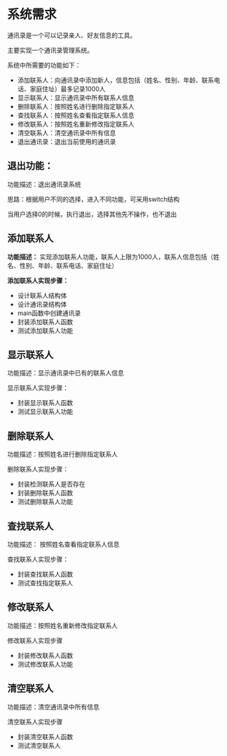 # 系统需求

通讯录是一个可以记录亲人、好友信息的工具。

主要实现一个通讯录管理系统。

系统中所需要的功能如下：

- 添加联系人：向通讯录中添加新人，信息包括（姓名、性别、年龄、联系电话、家庭住址）最多记录1000人
- 显示联系人：显示通讯录中所有联系人信息
- 删除联系人：按照姓名进行删除指定联系人
- 查找联系人：按照姓名查看指定联系人信息
- 修改联系人：按照姓名重新修改指定联系人
- 清空联系人：清空通讯录中所有信息
- 退出通讯录：退出当前使用的通讯录

## 退出功能：

功能描述：退出通讯录系统

思路：根据用户不同的选择，进入不同功能，可采用switch结构

当用户选择0的时候，执行退出，选择其他先不操作，也不退出


## 添加联系人

**功能描述：** 实现添加联系人功能，联系人上限为1000人，联系人信息包括（姓名、性别、年龄、联系电话、家庭住址）

**添加联系人实现步骤：**
- 设计联系人结构体
- 设计通讯录结构体
- main函数中创建通讯录
- 封装添加联系人函数
- 测试添加联系人功能



## 显示联系人

功能描述：显示通讯录中已有的联系人信息



显示联系人实现步骤：

- 封装显示联系人函数
- 测试显示联系人功能



## 删除联系人

功能描述：按照姓名进行删除指定联系人



删除联系人实现步骤：

- 封装检测联系人是否存在
- 封装删除联系人函数
- 测试删除联系人功能



## 查找联系人

功能描述： 按照姓名查看指定联系人信息

查找联系人实现步骤：

- 封装查找联系人函数
- 测试查找指定联系人



## 修改联系人

功能描述：按照姓名重新修改指定联系人

修改联系人实现步骤

- 封装修改联系人函数
- 测试修改联系人功能



## 清空联系人

功能描述：清空通讯录中所有信息

清空联系人实现步骤

- 封装清空联系人函数
- 测试清空联系人

